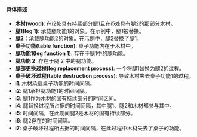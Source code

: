 #### 具体描述

- **木材(wood)**: 在i2处具有持续部分腿1且在i5处具有腿2的那部分木材。
- **腿1(leg 1)**: 承载腿功能1的对象。在示例中，腿1被替换。
- **腿2**：承载腿功能2的对象。在示例中，腿2替换了腿1。
- **桌子功能(table function)**: 桌子功能内在于木材中。
- **腿功能1(leg function 1)**: 存在于腿1中的腿功能。
- **腿功能 2**: 存在于腿 2 中的腿功能。
- **腿部更换过程(leg replacement process)**: 一个将腿1替换为腿2的过程。
- **桌子破坏过程(table destruction process)**: 导致木材失去桌子功能1的过程。
- **i1**: 木材承载桌子功能的时间间隔。
- **i2**: 腿1承担腿功能1的时间间隔。
- **i3**: 腿1作为木材的固有持续部分的时间区间。
- **i4**: 腿替换过程所占据的时间间隔，其中腿1、腿2和木材都参与其中。
- **i5**: 时间间隔，在此期间腿2是木材的固有持续部分。
- **i6**: 腿2存在的时间间隔。
- **i7**: 桌子破坏过程所占据的时间间隔，在此过程中木材失去了桌子的功能。
